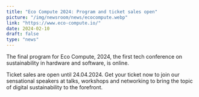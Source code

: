 ```yaml
---
title: "Eco Compute 2024: Program and ticket sales open"
picture: "/img/newsroom/news/ecocompute.webp"
link: "https://www.eco-compute.io/"
date: 2024-02-10
draft: false
type: "news"
---
```


The final program for Eco Compute, 2024, the first tech conference on sustainability in hardware and software, is online. 

Ticket sales are open until 24.04.2024. Get your ticket now to join our sensational speakers at
talks, workshops and networking to bring the topic of digital sustainability to the forefront.